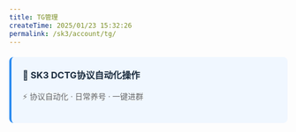 ```yaml
---
title: TG管理
createTime: 2025/01/23 15:32:26
permalink: /sk3/account/tg/
---
```

<div style="background: #f0f7ff; border-left: 4px solid #2d8cf0; padding: 20px; margin: 20px 0; border-radius: 8px;">
  <h3 style="color: #1a2b3c; margin-top:0;">🎯 SK3 DCTG协议自动化操作</h3>
  <p style="color: #666;">⚡ 协议自动化 · 日常养号 · 一键进群 </p>
</div>